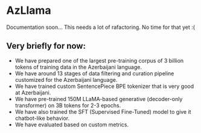 # AzLlama
Documentation soon...
This needs a lot of rafactoring. No time for that yet :(

## Very briefly for now:
- We have prepared one of the largest pre-training corpus of 3 billion tokens of training data in the Azerbaijani language.
- We have around 13 stages of data filtering and curation pipeline customized for the Azerbaijani language.
- We have trained custom SentencePiece BPE tokenizer that is very good at Azerbaijani.
- We have pre-trained 150M LLaMA-based generative (decoder-only transformer) on 3B tokens for 2-3 epochs.
- We have also trained the SFT (Supervised Fine-Tuned) model to give it chatbot-like behavior.
- We have evaluated based on custom metrics.
